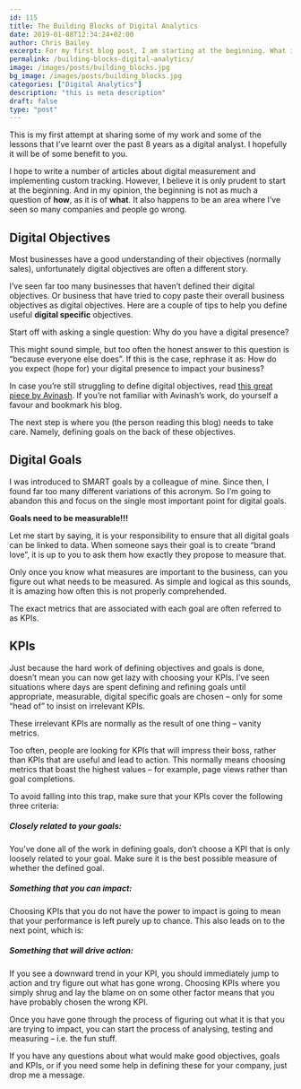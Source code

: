 ```yaml
---
id: 115
title: The Building Blocks of Digital Analytics
date: 2019-01-08T12:34:24+02:00
author: Chris Bailey
excerpt: For my first blog post, I am starting at the beginning. What is it we are trying to achieve, not only with digital analytics, but with our digital presence as a whole. Only then can we focus on how to measure performance.
permalink: /building-blocks-digital-analytics/
image: /images/posts/building_blocks.jpg
bg_image: /images/posts/building_blocks.jpg
categories: ["Digital Analytics"]
description: "this is meta description"
draft: false
type: "post"
---
```

This is my first attempt at sharing some of my work and some of the lessons that I’ve learnt over the past 8 years as a digital analyst. I hopefully it will be of some benefit to you.  


I hope to write a number of articles about digital measurement and implementing custom tracking. However, I believe it is only prudent to start at the beginning. And in my opinion, the beginning is not as much a question of **how**, as it is of **what**. It also happens to be an area where I’ve seen so many companies and people go wrong.  


## Digital Objectives 

Most businesses have a good understanding of their objectives (normally sales), unfortunately digital objectives are often a different story.

I’ve seen far too many businesses that haven’t defined their digital objectives. Or business that have tried to copy paste their overall business objectives as digital objectives. Here are a couple of tips to help you define useful **digital specific** objectives.  


Start off with asking a single question: Why do you have a digital presence?  


This might sound simple, but too often the honest answer to this question is “because everyone else does”. If this is the case, rephrase it as: How do you expect (hope for) your digital presence to impact your business?  


In case you’re still struggling to define digital objectives, read [this great piece by Avinash](http://www.kaushik.net/avinash/digital-marketing-and-measurement-model/). If you’re not familiar with Avinash’s work, do yourself a favour and bookmark his blog.  


The next step is where you (the person reading this blog) needs to take care. Namely, defining goals on the back of these objectives.  


## Digital Goals

I was introduced to SMART goals by a colleague of mine. Since then, I found far too many different variations of this acronym. So I’m going to abandon this and focus on the single most important point for digital goals.  


**Goals need to be measurable!!!**

Let me start by saying, it is your responsibility to ensure that all digital goals can be linked to data. When someone says their goal is to create “brand love”, it is up to you to ask them how exactly they propose to measure that.

Only once you know what measures are important to the business, can you figure out what needs to be measured. As simple and logical as this sounds, it is amazing how often this is not properly comprehended.

The exact metrics that are associated with each goal are often referred to as KPIs.  


## KPIs

Just because the hard work of defining objectives and goals is done, doesn’t mean you can now get lazy with choosing your KPIs. I’ve seen situations where days are spent defining and refining goals until appropriate, measurable, digital specific goals are chosen &#8211; only for some “head of” to insist on irrelevant KPIs.  


These irrelevant KPIs are normally as the result of one thing &#8211; vanity metrics.  


Too often, people are looking for KPIs that will impress their boss, rather than KPIs that are useful and lead to action. This normally means choosing metrics that boast the highest values &#8211; for example, page views rather than goal completions.  


To avoid falling into this trap, make sure that your KPIs cover the following three criteria:

##### Closely related to your goals:

You’ve done all of the work in defining goals, don’t choose a KPI that is only loosely related to your goal. Make sure it is the best possible measure of whether the defined goal.

##### Something that you can impact:

Choosing KPIs that you do not have the power to impact is going to mean that your performance is left purely up to chance. This also leads on to the next point, which is:

##### Something that will drive action:

If you see a downward trend in your KPI, you should immediately jump to action and try figure out what has gone wrong. Choosing KPIs where you simply shrug and lay the blame on on some other factor means that you have probably chosen the wrong KPI.  


Once you have gone through the process of figuring out what it is that you are trying to impact, you can start the process of analysing, testing and measuring &#8211; i.e. the fun stuff.  


If you have any questions about what would make good objectives, goals and KPIs, or if you need some help in defining these for your company, just drop me a message.